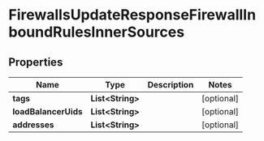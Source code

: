 

# FirewallsUpdateResponseFirewallInboundRulesInnerSources


## Properties

| Name | Type | Description | Notes |
|------------ | ------------- | ------------- | -------------|
|**tags** | **List&lt;String&gt;** |  |  [optional] |
|**loadBalancerUids** | **List&lt;String&gt;** |  |  [optional] |
|**addresses** | **List&lt;String&gt;** |  |  [optional] |



